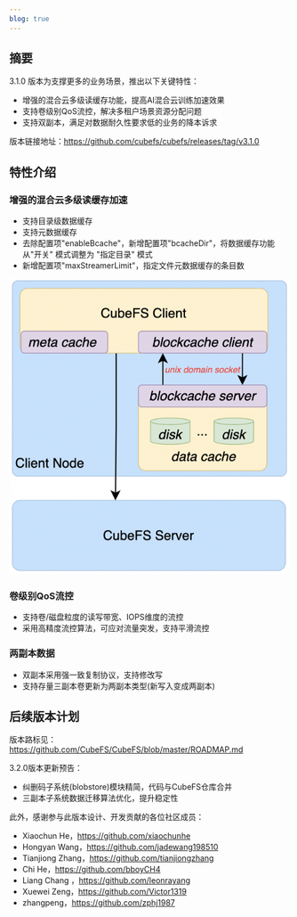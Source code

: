 ```yaml
---
blog: true
---
```


## 摘要

3.1.0 版本为支撑更多的业务场景，推出以下关键特性：

- 增强的混合云多级读缓存功能，提高AI混合云训练加速效果
- 支持卷级别QoS流控，解决多租户场景资源分配问题
- 支持双副本，满足对数据耐久性要求低的业务的降本诉求

版本链接地址：https://github.com/cubefs/cubefs/releases/tag/v3.1.0

## 特性介绍

### 增强的混合云多级读缓存加速

- 支持目录级数据缓存
- 支持元数据缓存
- 去除配置项"enableBcache"，新增配置项"bcacheDir"，将数据缓存功能从"开关" 模式调整为 "指定目录" 模式
- 新增配置项"maxStreamerLimit"，指定文件元数据缓存的条目数

![ar](/images/blog/v31001.png)

### 卷级别QoS流控

- 支持卷/磁盘粒度的读写带宽、IOPS维度的流控
- 采用高精度流控算法，可应对流量突发，支持平滑流控

### 两副本数据 

- 双副本采用强一致复制协议，支持修改写
- 支持存量三副本卷更新为两副本类型(新写入变成两副本)

## 后续版本计划

版本路标见：https://github.com/CubeFS/CubeFS/blob/master/ROADMAP.md

3.2.0版本更新预告：

- 纠删码子系统(blobstore)模块精简，代码与CubeFS仓库合并
- 三副本子系统数据迁移算法优化，提升稳定性

此外，感谢参与此版本设计、开发贡献的各位社区成员：

- Xiaochun He，https://github.com/xiaochunhe
- Hongyan Wang，https://github.com/jadewang198510
- Tianjiong Zhang，https://github.com/tianjiongzhang
- Chi He，https://github.com/bboyCH4
- Liang Chang ，https://github.com/leonrayang
- Xuewei Zeng，https://github.com/Victor1319
- zhangpeng，https://github.com/zphj1987